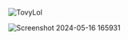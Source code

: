 <p> <img src="https://komarev.com/ghpvc/?username=TovyLol" alt="TovyLol" /> </p>

![Screenshot 2024-05-16 165931](https://github.com/TovyLol/TovyLol/assets/146333345/1b397fb3-fae2-4383-b45c-ae7306570134)



